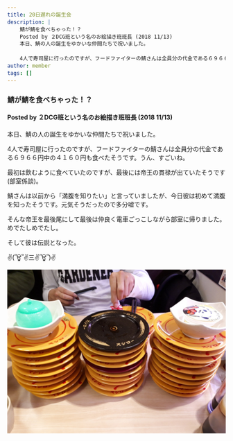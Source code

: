 ```yaml
---
title: 20日遅れの誕生会
description: |
    鯖が鯖を食べちゃった！？
    Posted by ２DCG班という名のお絵描き班班長 (2018 11/13)
    本日、鯖の人の誕生をゆかいな仲間たちで祝いました。

    4人で寿司屋に行ったのですが、フードファイターの鯖さんは全員分の代金である６９６６円中の４１６０円も食べたそうです。うん、すごいね。
author: member
tags: []
---
```

<!-- wp:heading {"level":3} -->
<h3>鯖が鯖を食べちゃった！？</h3>
<!-- /wp:heading -->

<!-- wp:heading {"level":4} -->
<h4>Posted by ２DCG班という名のお絵描き班班長 (2018 11/13)</h4>
<!-- /wp:heading -->

<!-- wp:paragraph -->
<p>本日、鯖の人の誕生をゆかいな仲間たちで祝いました。</p>
<!-- /wp:paragraph -->

<!-- wp:paragraph -->
<p>4人で寿司屋に行ったのですが、フードファイターの鯖さんは全員分の代金である６９６６円中の４１６０円も食べたそうです。うん、すごいね。</p>
<!-- /wp:paragraph -->

<!-- wp:paragraph -->
<p>最初は飲むように食べていたのですが、最後には帝王の貫禄が出ていたそうです(部室係談)。</p>
<!-- /wp:paragraph -->

<!-- wp:paragraph -->
<p>鯖さんは以前から「満腹を知りたい」と言っていましたが、今日彼は初めて満腹を知ったそうです。元気そうだったので多分嘘です。</p>
<!-- /wp:paragraph -->

<!-- wp:paragraph -->
<p>そんな帝王を最後尾にして最後は仲良く電車ごっこしながら部室に帰りました。めでたしめでたし。</p>
<!-- /wp:paragraph -->

<!-- wp:paragraph -->
<p>そして彼は伝説となった。</p>
<!-- /wp:paragraph -->

<!-- wp:paragraph -->
<p>✌(՞ਊ՞✌三✌՞ਊ՞)✌</p>
<!-- /wp:paragraph -->

![](./24/densetu.jpg)
